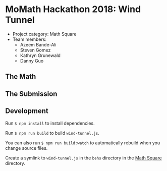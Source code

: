 # MoMath Hackathon 2018: Wind Tunnel

* Project category: Math Square
* Team members:
    * Azeem Bande-Ali
    * Steven Gomez
    * Kathryn Grunewald
    * Danny Guo

## The Math

## The Submission

## Development

Run `$ npm install` to install dependencies.

Run `$ npm run build` to build `wind-tunnel.js`.

You can also run `$ npm run build:watch` to automatically rebuild when you
change source files.

Create a symlink to `wind-tunnel.js` in the `behs` directory in the [Math
Square](https://github.com/momath/math-square) directory.
